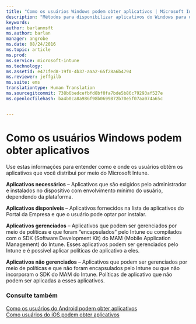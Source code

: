```yaml
---
title: "Como os usuários Windows podem obter aplicativos | Microsoft Intune"
description: "Métodos para disponibilizar aplicativos do Windows para usuários"
keywords: 
author: barlanmsft
ms.author: barlan
manager: angrobe
ms.date: 08/24/2016
ms.topic: article
ms.prod: 
ms.service: microsoft-intune
ms.technology: 
ms.assetid: e471fed8-19f0-4b37-aaa2-65f28a6b4794
ms.reviewer: jeffgilb
ms.suite: ems
translationtype: Human Translation
ms.sourcegitcommit: 738b6bedcefbfd8bf0fa7bde5b86c79293af527e
ms.openlocfilehash: ba4b0ca8a986f98b0699872b70e5f07aa074a65c


---
```



# <a name="how-your-windows-users-get-their-apps"></a>Como os usuários Windows podem obter aplicativos

Use estas informações para entender como e onde os usuários obtêm os aplicativos que você distribui por meio do Microsoft Intune.

**Aplicativos necessários** – Aplicativos que são exigidos pelo administrador e instalados no dispositivo com envolvimento mínimo do usuário, dependendo da plataforma.

**Aplicativos disponíveis** – Aplicativos fornecidos na lista de aplicativos do Portal da Empresa e que o usuário pode optar por instalar.

**Aplicativos gerenciados** – Aplicativos que podem ser gerenciados por meio de políticas e que foram “encapsulados” pelo Intune ou compilados com o SDK (Software Development Kit) do MAM (Mobile Application Management) do Intune. Esses aplicativos podem ser gerenciados pelo Intune e é possível aplicar políticas de aplicativo a eles.

**Aplicativos não gerenciados** – Aplicativos que podem ser gerenciados por meio de políticas e que não foram encapsulados pelo Intune ou que não incorporam o SDK do MAM do Intune. Políticas de aplicativo que não podem ser aplicadas a esses aplicativos.

### <a name="see-also"></a>Consulte também
[Como os usuários do Android podem obter aplicativos](how-your-android-users-get-their-apps.md)</br>
[Como usuários do iOS podem obter aplicativos](how-your-ios-users-get-their-apps.md)



<!--HONumber=Nov16_HO1-->


